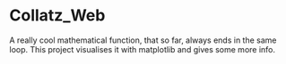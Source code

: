 # Collatz_Web
A really cool mathematical function, that so far, always ends in the same loop. This project visualises it with matplotlib and gives some more info.
